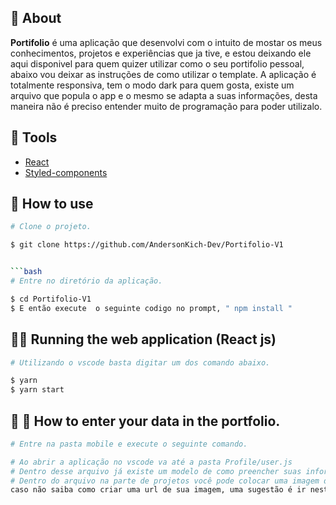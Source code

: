 ## 🧧 About

**Portifolio** é uma aplicação que desenvolvi com o intuito de mostar os meus conhecimentos, projetos e experiências que ja tive, e estou deixando ele aqui disponivel 
para quem quizer utilizar como o seu portifolio pessoal, abaixo vou deixar as instruções de como utilizar o template.
A aplicação é totalmente responsiva, tem o modo dark para quem gosta, existe um arquivo que popula o app e o mesmo se adapta a suas informações, 
desta maneira não é preciso entender muito de programação para poder utilizalo.

## 🔨 Tools

- [React](https://pt-br.reactjs.org/)
- [Styled-components](https://styled-components.com/)

## 🚀 How to use


```bash
# Clone o projeto.

$ git clone https://github.com/AndersonKich-Dev/Portifolio-V1


```bash
# Entre no diretório da aplicação.

$ cd Portifolio-V1
$ E então execute  o seguinte codigo no prompt, " npm install "
```

## 🎥📀 Running the web application (React js)

 ```bash
 # Utilizando o vscode basta digitar um dos comando abaixo.

 $ yarn
 $ yarn start

 ```

## 📱 📀 How to enter your data in the portfolio. 

 ```bash
 # Entre na pasta mobile e execute o seguinte comando.

 # Ao abrir a aplicação no vscode va até a pasta Profile/user.js
 # Dentro desse arquivo já existe um modelo de como preencher suas informações, basta seguir o modelo e vai dar tudo certo.
 # Dentro do arquivo na parte de projetos você pode colocar uma imagem de fundo da aplicação, mas esta imagem tem que seu uma  URL,
 caso não saiba como criar uma url de sua imagem, uma sugestão é ir neste endereço  <https://imagekit.io/> criar uma conta e colocar suas imagens lá e ele gera links automaticamente.

